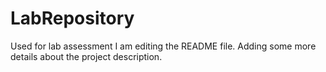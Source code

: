 # LabRepository
Used for lab assessment 
I am editing the README file. Adding some more details about the project description.


